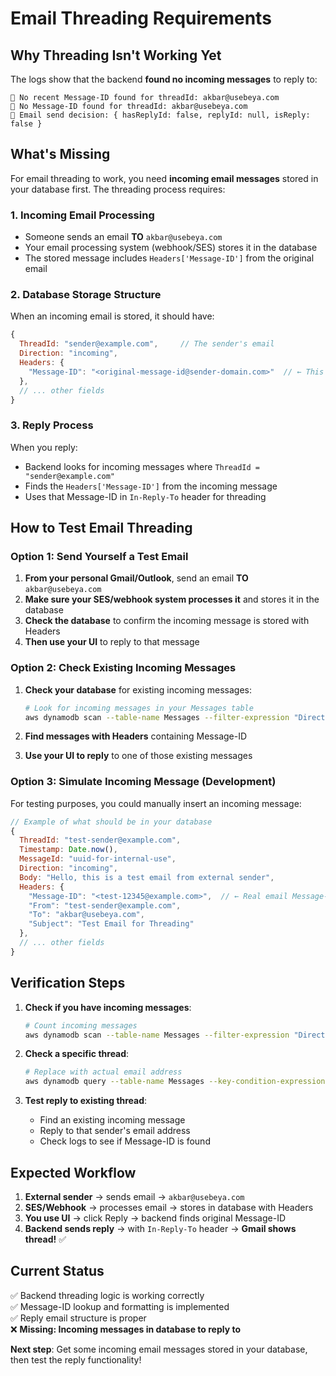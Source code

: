 # Email Threading Requirements

## Why Threading Isn't Working Yet

The logs show that the backend **found no incoming messages** to reply to:

```
📧 No recent Message-ID found for threadId: akbar@usebeya.com
📧 No Message-ID found for threadId: akbar@usebeya.com
📧 Email send decision: { hasReplyId: false, replyId: null, isReply: false }
```

## What's Missing

For email threading to work, you need **incoming email messages** stored in your database first. The threading process requires:

### 1. **Incoming Email Processing**
- Someone sends an email **TO** `akbar@usebeya.com`
- Your email processing system (webhook/SES) stores it in the database
- The stored message includes `Headers['Message-ID']` from the original email

### 2. **Database Storage Structure**
When an incoming email is stored, it should have:
```javascript
{
  ThreadId: "sender@example.com",     // The sender's email
  Direction: "incoming",
  Headers: {
    "Message-ID": "<original-message-id@sender-domain.com>"  // ← This is critical!
  },
  // ... other fields
}
```

### 3. **Reply Process**
When you reply:
- Backend looks for incoming messages where `ThreadId = "sender@example.com"`
- Finds the `Headers['Message-ID']` from the incoming message
- Uses that Message-ID in `In-Reply-To` header for threading

## How to Test Email Threading

### Option 1: Send Yourself a Test Email
1. **From your personal Gmail/Outlook**, send an email **TO** `akbar@usebeya.com`
2. **Make sure your SES/webhook system processes it** and stores it in the database
3. **Check the database** to confirm the incoming message is stored with Headers
4. **Then use your UI** to reply to that message

### Option 2: Check Existing Incoming Messages
1. **Check your database** for existing incoming messages:
   ```bash
   # Look for incoming messages in your Messages table
   aws dynamodb scan --table-name Messages --filter-expression "Direction = :dir" --expression-attribute-values '{":dir":{"S":"incoming"}}' --region us-east-1
   ```

2. **Find messages with Headers** containing Message-ID
3. **Use your UI to reply** to one of those existing messages

### Option 3: Simulate Incoming Message (Development)
For testing purposes, you could manually insert an incoming message:

```javascript
// Example of what should be in your database
{
  ThreadId: "test-sender@example.com",
  Timestamp: Date.now(),
  MessageId: "uuid-for-internal-use",
  Direction: "incoming",
  Body: "Hello, this is a test email from external sender",
  Headers: {
    "Message-ID": "<test-12345@example.com>",  // ← Real email Message-ID
    "From": "test-sender@example.com",
    "To": "akbar@usebeya.com",
    "Subject": "Test Email for Threading"
  },
  // ... other fields
}
```

## Verification Steps

1. **Check if you have incoming messages**:
   ```bash
   # Count incoming messages
   aws dynamodb scan --table-name Messages --filter-expression "Direction = :dir" --expression-attribute-values '{":dir":{"S":"incoming"}}' --select COUNT --region us-east-1
   ```

2. **Check a specific thread**:
   ```bash
   # Replace with actual email address
   aws dynamodb query --table-name Messages --key-condition-expression "ThreadId = :tid" --expression-attribute-values '{":tid":{"S":"sender@example.com"}}' --region us-east-1
   ```

3. **Test reply to existing thread**:
   - Find an existing incoming message
   - Reply to that sender's email address
   - Check logs to see if Message-ID is found

## Expected Workflow

1. **External sender** → sends email → `akbar@usebeya.com`
2. **SES/Webhook** → processes email → stores in database with Headers
3. **You use UI** → click Reply → backend finds original Message-ID
4. **Backend sends reply** → with `In-Reply-To` header → **Gmail shows thread!** ✅

## Current Status

✅ Backend threading logic is working correctly  
✅ Message-ID lookup and formatting is implemented  
✅ Reply email structure is proper  
❌ **Missing: Incoming messages in database to reply to**  

**Next step**: Get some incoming email messages stored in your database, then test the reply functionality! 